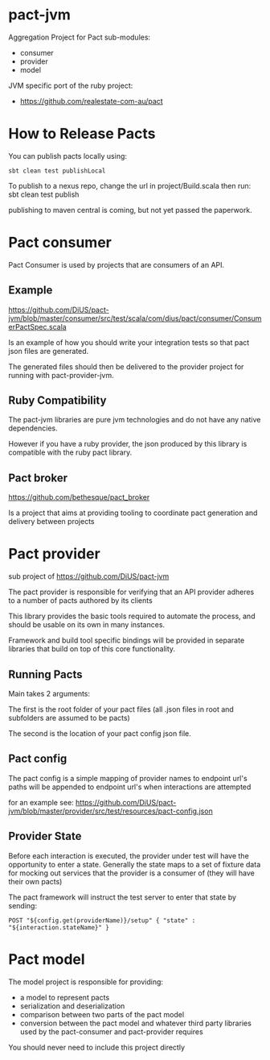 pact-jvm
========

Aggregation Project for Pact sub-modules:
*  consumer
*  provider
*  model

JVM specific port of the ruby project:
*  https://github.com/realestate-com-au/pact


How to Release Pacts
====================

You can publish pacts locally using:

    sbt clean test publishLocal

To publish to a nexus repo, change the url in project/Build.scala then run:
    sbt clean test publish

publishing to maven central is coming, but not yet passed the paperwork.


Pact consumer
=============

Pact Consumer is used by projects that are consumers of an API.

Example
-------

https://github.com/DiUS/pact-jvm/blob/master/consumer/src/test/scala/com/dius/pact/consumer/ConsumerPactSpec.scala

Is an example of how you should write your integration tests so that pact json files are generated.

The generated files should then be delivered to the provider project for running with pact-provider-jvm.


Ruby Compatibility
------------------

The pact-jvm libraries are pure jvm technologies and do not have any native dependencies.

However if you have a ruby provider, the json produced by this library is compatible with the ruby pact library.


Pact broker
-----------

https://github.com/bethesque/pact_broker

Is a project that aims at providing tooling to coordinate pact generation and delivery between projects


Pact provider
=============

sub project of https://github.com/DiUS/pact-jvm

The pact provider is responsible for verifying that an API provider adheres to a number of pacts authored by its clients

This library provides the basic tools required to automate the process, and should be usable on its own in many instances.

Framework and build tool specific bindings will be provided in separate libraries that build on top of this core functionality.

Running Pacts
-------------

Main takes 2 arguments:

The first is the root folder of your pact files
(all .json files in root and subfolders are assumed to be pacts)

The second is the location of your pact config json file.

Pact config
-----------

The pact config is a simple mapping of provider names to endpoint url's
paths will be appended to endpoint url's when interactions are attempted

for an example see: https://github.com/DiUS/pact-jvm/blob/master/provider/src/test/resources/pact-config.json

Provider State
--------------

Before each interaction is executed, the provider under test will have the opportunity to enter a state.
Generally the state maps to a set of fixture data for mocking out services that the provider is a consumer of (they will have their own pacts)

The pact framework will instruct the test server to enter that state by sending:

    POST "${config.get(providerName)}/setup" { "state" : "${interaction.stateName}" }


Pact model
==========

The model project is responsible for providing:
*  a model to represent pacts
*  serialization and deserialization
*  comparison between two parts of the pact model
*  conversion between the pact model and whatever third party libraries used by the pact-consumer and pact-provider requires

You should never need to include this project directly